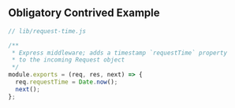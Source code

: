 ## Obligatory Contrived Example

```js
// lib/request-time.js

/**
 * Express middleware; adds a timestamp `requestTime` property 
 * to the incoming Request object
 */
module.exports = (req, res, next) => {
  req.requestTime = Date.now();
  next();
};
```
